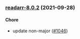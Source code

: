 
<a name="readarr-8.0.2"></a>
### [readarr-8.0.2](https://github.com/truecharts/apps/compare/readarr-8.0.1...readarr-8.0.2) (2021-09-28)

#### Chore

* update non-major ([#1046](https://github.com/truecharts/apps/issues/1046))

